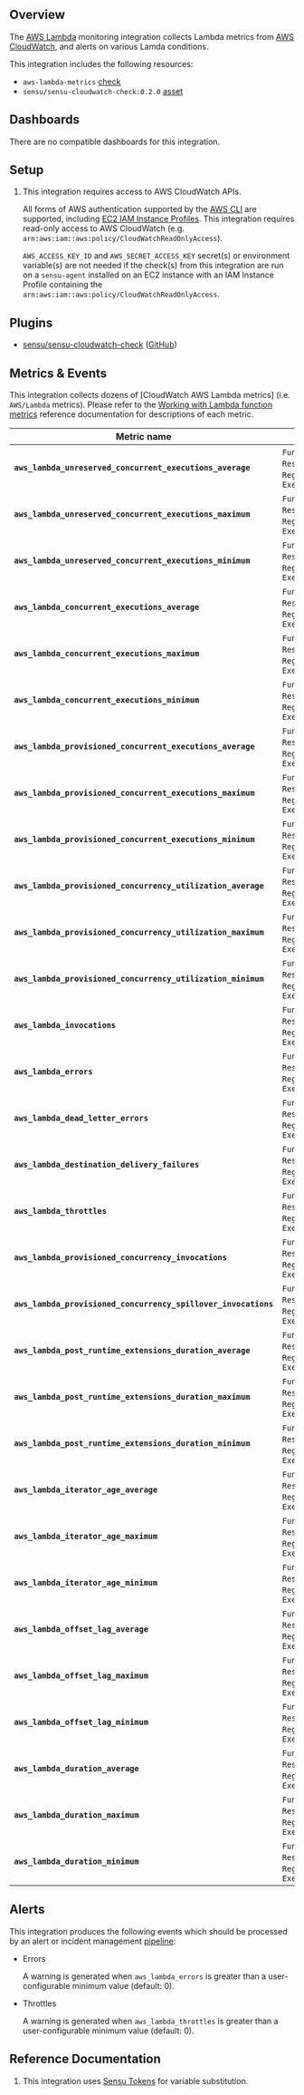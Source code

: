 ## Overview

<!-- Sensu Integration description; supports markdown -->

The [AWS Lambda] monitoring integration collects Lambda metrics from [AWS CloudWatch], and alerts on various Lamda conditions.

[AWS Lambda]: https://aws.amazon.com/lambda/
[AWS CloudWatch]: https://aws.amazon.com/cloudwatch/

<!-- Provide a high level overview of the integration contents (e.g. checks, filters, mutators, handlers, assets, etc) -->

This integration includes the following resources:

* `aws-lambda-metrics` [check]
* `sensu/sensu-cloudwatch-check:0.2.0` [asset]

## Dashboards

<!-- List of compatible dashboards w/ screenshots (supports png, jpeg, and gif images; relative paths only; e.g. `![](img/dashboard-1.png)` )-->

<!-- This integration is compatible with the [{{dashboard_name}}][{{dashboard_link}}] (included w/ [Sensu Plus][sensu-plus]). -->

<!-- ![](img/dashboard.png) -->

There are no compatible dashboards for this integration.

## Setup

<!-- Sensu Integration setup instructions, including Sensu agent configuration and external component configuration -->
<!-- EXAMPLE: what configuration (if any) is required in a third-party service to enable monitoring? -->

1. This integration requires access to AWS CloudWatch APIs.

   All forms of AWS authentication supported by the [AWS CLI] are supported, including [EC2 IAM Instance Profiles]. This integration requires read-only access to AWS CloudWatch (e.g. `arn:aws:iam::aws:policy/CloudWatchReadOnlyAccess`).

   `AWS_ACCESS_KEY_ID` and `AWS_SECRET_ACCESS_KEY` secret(s) or environment variable(s) are not needed if the check(s) from this integration are run on a `sensu-agent` installed on an EC2 instance with an IAM Instance Profile containing the `arn:aws:iam::aws:policy/CloudWatchReadOnlyAccess`.

[AWS CLI]: https://aws.amazon.com/cli/
[EC2 IAM Instance Profiles]: https://docs.aws.amazon.com/IAM/latest/UserGuide/id_roles_use_switch-role-ec2_instance-profiles.html

## Plugins

<!-- Links to any Sensu Integration dependencies (i.e. Sensu Plugins) -->

- [sensu/sensu-cloudwatch-check][sensu-cloudwatch-check-bonsai] ([GitHub][sensu-cloudwatch-check-github])

## Metrics & Events

<!-- List of all metrics or events collected by this integration. -->

This integration collects dozens of [CloudWatch AWS Lambda metrics] (i.e. `AWS/Lambda` metrics).
Please refer to the [Working with Lambda function metrics] reference documentation for descriptions of each metric.

[Working with Lambda function metrics ]: https://docs.aws.amazon.com/lambda/latest/dg/monitoring-metrics.html

| **Metric name** | **Tags** |
|-----------------|----------|
| **`aws_lambda_unreserved_concurrent_executions_average`** | `FunctionName`, `Resource`, `Region`, `ExecutedVersion` |
| **`aws_lambda_unreserved_concurrent_executions_maximum`** | `FunctionName`, `Resource`, `Region`, `ExecutedVersion` |
| **`aws_lambda_unreserved_concurrent_executions_minimum`** | `FunctionName`, `Resource`, `Region`, `ExecutedVersion` |
| **`aws_lambda_concurrent_executions_average`** | `FunctionName`, `Resource`, `Region`, `ExecutedVersion` |
| **`aws_lambda_concurrent_executions_maximum`** | `FunctionName`, `Resource`, `Region`, `ExecutedVersion` |
| **`aws_lambda_concurrent_executions_minimum`** | `FunctionName`, `Resource`, `Region`, `ExecutedVersion` |
| **`aws_lambda_provisioned_concurrent_executions_average`** | `FunctionName`, `Resource`, `Region`, `ExecutedVersion` |
| **`aws_lambda_provisioned_concurrent_executions_maximum`** | `FunctionName`, `Resource`, `Region`, `ExecutedVersion` |
| **`aws_lambda_provisioned_concurrent_executions_minimum`** | `FunctionName`, `Resource`, `Region`, `ExecutedVersion` |
| **`aws_lambda_provisioned_concurrency_utilization_average`** | `FunctionName`, `Resource`, `Region`, `ExecutedVersion` |
| **`aws_lambda_provisioned_concurrency_utilization_maximum`** | `FunctionName`, `Resource`, `Region`, `ExecutedVersion` |
| **`aws_lambda_provisioned_concurrency_utilization_minimum`** | `FunctionName`, `Resource`, `Region`, `ExecutedVersion` |
| **`aws_lambda_invocations`** | `FunctionName`, `Resource`, `Region`, `ExecutedVersion` |
| **`aws_lambda_errors`** | `FunctionName`, `Resource`, `Region`, `ExecutedVersion` |
| **`aws_lambda_dead_letter_errors`** | `FunctionName`, `Resource`, `Region`, `ExecutedVersion` |
| **`aws_lambda_destination_delivery_failures`** | `FunctionName`, `Resource`, `Region`, `ExecutedVersion` |
| **`aws_lambda_throttles`** | `FunctionName`, `Resource`, `Region`, `ExecutedVersion` |
| **`aws_lambda_provisioned_concurrency_invocations`** | `FunctionName`, `Resource`, `Region`, `ExecutedVersion` |
| **`aws_lambda_provisioned_concurrency_spillover_invocations`** | `FunctionName`, `Resource`, `Region`, `ExecutedVersion` |
| **`aws_lambda_post_runtime_extensions_duration_average`** | `FunctionName`, `Resource`, `Region`, `ExecutedVersion` |
| **`aws_lambda_post_runtime_extensions_duration_maximum`** | `FunctionName`, `Resource`, `Region`, `ExecutedVersion` |
| **`aws_lambda_post_runtime_extensions_duration_minimum`** | `FunctionName`, `Resource`, `Region`, `ExecutedVersion` |
| **`aws_lambda_iterator_age_average`** | `FunctionName`, `Resource`, `Region`, `ExecutedVersion` |
| **`aws_lambda_iterator_age_maximum`** | `FunctionName`, `Resource`, `Region`, `ExecutedVersion` |
| **`aws_lambda_iterator_age_minimum`** | `FunctionName`, `Resource`, `Region`, `ExecutedVersion` |
| **`aws_lambda_offset_lag_average`** | `FunctionName`, `Resource`, `Region`, `ExecutedVersion` |
| **`aws_lambda_offset_lag_maximum`** | `FunctionName`, `Resource`, `Region`, `ExecutedVersion` |
| **`aws_lambda_offset_lag_minimum`** | `FunctionName`, `Resource`, `Region`, `ExecutedVersion` |
| **`aws_lambda_duration_average`** | `FunctionName`, `Resource`, `Region`, `ExecutedVersion` |
| **`aws_lambda_duration_maximum`** | `FunctionName`, `Resource`, `Region`, `ExecutedVersion` |
| **`aws_lambda_duration_minimum`** | `FunctionName`, `Resource`, `Region`, `ExecutedVersion` |

## Alerts

<!-- List of all alerts generated by this integration. -->

This integration produces the following events which should be processed by an alert or incident management [pipeline]:

* Errors

  <!-- Description of the alert condition. -->

  A warning is generated when `aws_lambda_errors` is greater than a user-configurable minimum value (default: 0).

* Throttles

  <!-- Description of the alert condition. -->

  A warning is generated when `aws_lambda_throttles` is greater than a user-configurable minimum value (default: 0).

## Reference Documentation

<!-- Please provide links to any relevant reference documentation to help users learn more and/or troubleshoot this integration; specifically including any third-party software documentation. -->

1. This integration uses [Sensu Tokens][tokens] for variable substitution.

<!-- Links -->
[check]: https://docs.sensu.io/sensu-go/latest/observability-pipeline/observe-schedule/checks/
[asset]: https://docs.sensu.io/sensu-go/latest/plugins/assets/
[subscription]: https://docs.sensu.io/sensu-go/latest/observability-pipeline/observe-schedule/subscriptions/
[subscriptions]: https://docs.sensu.io/sensu-go/latest/observability-pipeline/observe-schedule/subscriptions/
[agents]: https://docs.sensu.io/sensu-go/latest/observability-pipeline/observe-schedule/agent/
[annotation]: https://docs.sensu.io/sensu-go/latest/observability-pipeline/observe-schedule/agent/#general-configuration-flags
[plugins]: https://docs.sensu.io/sensu-go/latest/plugins/
[metrics]: https://docs.sensu.io/sensu-go/latest/observability-pipeline/observe-schedule/metrics/
[handler]: https://docs.sensu.io/sensu-go/latest/observability-pipeline/observe-process/handlers/
[pipeline]: https://docs.sensu.io/sensu-go/latest/observability-pipeline/observe-process/pipelines/
[secret]: https://docs.sensu.io/sensu-go/latest/operations/manage-secrets/secrets/
[secrets]: https://docs.sensu.io/sensu-go/latest/operations/manage-secrets/secrets/
[tokens]: https://docs.sensu.io/sensu-go/latest/observability-pipeline/observe-schedule/tokens/
[sensu-plus]: https://sensu.io/features/analytics
[{{dashboard-link}}]: #
[sensu-cloudwatch-check-bonsai]: https://bonsai.sensu.io/assets/sensu/sensu-cloudwatch-check
[sensu-cloudwatch-check-github]: https://github.com/sensu/sensu-cloudwatch-check
